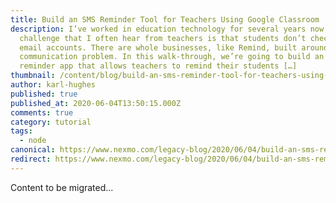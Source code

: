 ```yaml
---
title: Build an SMS Reminder Tool for Teachers Using Google Classroom
description: I’ve worked in education technology for several years now, and one
  challenge that I often hear from teachers is that students don’t check their
  email accounts. There are whole businesses, like Remind, built around this
  communication problem. In this walk-through, we’re going to build an SMS
  reminder app that allows teachers to remind their students […]
thumbnail: /content/blog/build-an-sms-reminder-tool-for-teachers-using-google-classroom-dr/Blog_Google-Classroom_Node_1200x600.png
author: karl-hughes
published: true
published_at: 2020-06-04T13:50:15.000Z
comments: true
category: tutorial
tags:
  - node
canonical: https://www.nexmo.com/legacy-blog/2020/06/04/build-an-sms-reminder-tool-for-teachers-using-google-classroom-dr
redirect: https://www.nexmo.com/legacy-blog/2020/06/04/build-an-sms-reminder-tool-for-teachers-using-google-classroom-dr
---
```


Content to be migrated...

